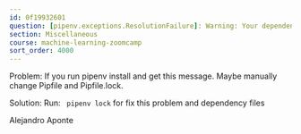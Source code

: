 ```yaml
---
id: 0f19932601
question: [pipenv.exceptions.ResolutionFailure]: Warning: Your dependencies could not be resolved. You likely have a mismatch in your sub-dependencies
section: Miscellaneous
course: machine-learning-zoomcamp
sort_order: 4000
---
```


Problem: If you run pipenv install and get this message. Maybe manually change Pipfile and Pipfile.lock.

Solution: Run: ` pipenv lock` for fix this problem and dependency files

Alejandro Aponte

